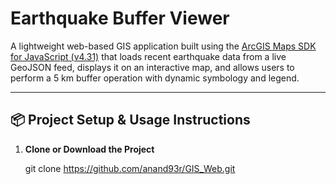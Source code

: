 # Earthquake Buffer Viewer

A lightweight web-based GIS application built using the [ArcGIS Maps SDK for JavaScript (v4.31)](https://developers.arcgis.com/javascript/) 
that loads recent earthquake data from a live GeoJSON feed, displays it on an interactive map, 
and allows users to perform a 5 km buffer operation with dynamic symbology and legend.

---

## 📦 Project Setup & Usage Instructions

1. **Clone or Download the Project**

   git clone https://github.com/anand93r/GIS_Web.git

